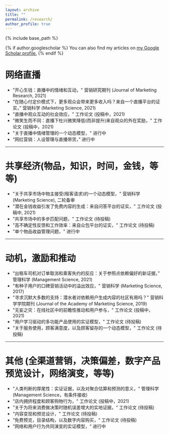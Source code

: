 ```yaml
---
layout: archive
title: ""
permalink: /research/
author_profile: true
---
```


{% include base_path %}

{% if author.googlescholar %}
  You can also find my articles on <u><a href="{{author.googlescholar}}">my Google Scholar profile</a>.</u>
{% endif %}


网络直播
======
* "开心生钱：直播中的情绪和互动，" 营销研究期刊 (Journal of Marketing Research, 2021)
* “在随心付定价模式下，更多观众会带来更多收入吗？来自一个直播平台的证实，” 营销科学 (Marketing Science, 2021)
* "直播中观众互动的社会效应，" 工作论文 (投稿中，2021)
* "微笑生而不同：直播下杜兴微笑降低(而非提升)来自观众的外在奖励，" 工作论文 (投稿中，2021)
* "关于直播中情绪管理的一个动态模型，" 进行中
* “网红营销：人设管理与直播带货，” 进行中

<hr style="height:1px;border:none;color:#333;background-color:#333;">

共享经济(物品，知识，时间，金钱，等等)
======
* "关于共享市场中物主接受(租客请求)的一个动态模型，" 营销科学 (Marketing Science), 二轮备审
* "潜在金钱收益引发了免费内容的生成：来自问答平台的证实，" 工作论文 (投稿中, 2021)
* "共享市场中的多步匹配问题，" 工作论文 (待投稿)
* "高不确定性反馈和工作效率：来自众包平台的证实，" 工作论文 (待投稿)
* "单个物品收益管理问题，" 进行中

<hr style="height:1px;border:none;color:#333;background-color:#333;">

动机，激励和推动
======
* “出租车司机对订单取消和乘客失约的反应：关于参照点依赖偏好的新证据，” 管理科学 (Management Science, 2021)
* "有种子用户的口碑营销活动中的溢出效应，" 营销科学 (Marketing Science, 2017)
* "寻求沉默大多数的支持：潜水者对依赖用户生成内容的社区有用吗？" 营销科学学院期刊 (Journal of the Academy of Marketing Science, 2019)
* "无妄之灾：在线社区中的前瞻性推动和用户参与，" 工作论文 (投稿中，2021)
* "用户学习驱动的多功能产品使用的实证模型，" 工作论文 (待投稿)
* "关于服务使用，顾客满意度，以及顾客留存的一个动态模型，" 工作论文 (待投稿)

<hr style="height:1px;border:none;color:#333;background-color:#333;">

其他 (全渠道营销，决策偏差，数字产品预览设计，网络演变，等等)
======
* "人类判断的厚尾性：实证证据，以及对聚合估算和预测的意义，“ 管理科学 (Management Science，有条件接收)
* ”店内拥挤程度和顾客购物行为，" 工作论文 (投稿中，2021)
* ”关于为将来消费做决策时随机误差增大的实地证据，“ 工作论文 (待投稿)
* "内容变现和预览设计，" 工作论文 (待投稿)
* ”免费预览，目录结构，以及数字内容购买，“ 工作论文 (待投稿)
* ”网络和用户行为共同演变的实证模型，“ 进行中


<!-- below includes the original papers -->
<!--

{% for post in site.publications reversed %}
  {% include archive-single.html %}
{% endfor %}

-->